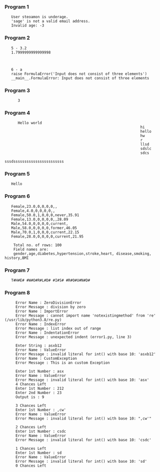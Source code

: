 ### Program 1
       User steoamon is underage.
       'sage' is not a valid email address.
       Invalid age: -3

### Program 2 

       5 - 3.2
       1.7999999999999998



       6 - a
       raise FormulaError('Input does not consist of three elements')
       __main__.FormulaError: Input does not consist of three elements
       

### Program 3

          3
### Program 4
          Hello world
                                                                  hi
                                                                  hello
                                                                  hw
                                                                  r
                                                                  llsd
                                                                  sdslc
                                                                  sdcs
                                                         sssdsssssssssssssssssssssss


### Program 5

       Hello

### Program 6

       Female,23.0,0,0,0,0,,
       Female,4.0,0,0,0,0,,
       Female,50.0,1,0,0,0,never,35.91
       Female,13.0,0,0,0,0,,28.09
       Male,54.0,0,0,0,0,current,
       Male,58.0,0,0,0,0,former,46.05
       Male,70.0,1,0,0,0,current,22.15
       Female,28.0,0,0,0,0,current,21.95

        Total no. of rows: 100
        Field names are:
        gender,age,diabetes,hypertension,stroke,heart, disease,smoking, history,BMI

### Program 7

       T#H#E# #W#O#R#L#D# #I#S# #R#O#U#N#D#


### Program 8

         Error Name : ZeroDivisionError
         Error Message : division by zero
         Error Name : ImportError
         Error Message : cannot import name 'notexistingmethod' from 're' (/usr/lib/python3.8/re.py)
         Error Name : IndexError
         Error Message : list index out of range
         Error Name : IndentationError
         Error Message : unexpected indent (error1.py, line 3)
         
         Enter String : asxb12
         Error Name : ValueError
         Error Message : invalid literal for int() with base 10: 'asxb12'
         Error Name : CustomException
         Error Message : This is an custom Exception
        
         Enter 1st Number : asx
         Error Name : ValueError
         Error Message : invalid literal for int() with base 10: 'asx'
         4 Chances Left
         Enter 1st Number : 212
         Enter 2nd Number : 23
         Output is : 9

         3 Chances Left
         Enter 1st Number : ,cw'
         Error Name : ValueError
         Error Message : invalid literal for int() with base 10: ",cw'"
         
         2 Chances Left
         Enter 1st Number : csdc
         Error Name : ValueError
         Error Message : invalid literal for int() with base 10: 'csdc'
         
         1 Chances Left
         Enter 1st Number : sd
         Error Name : ValueError
         Error Message : invalid literal for int() with base 10: 'sd'
         0 Chances Left